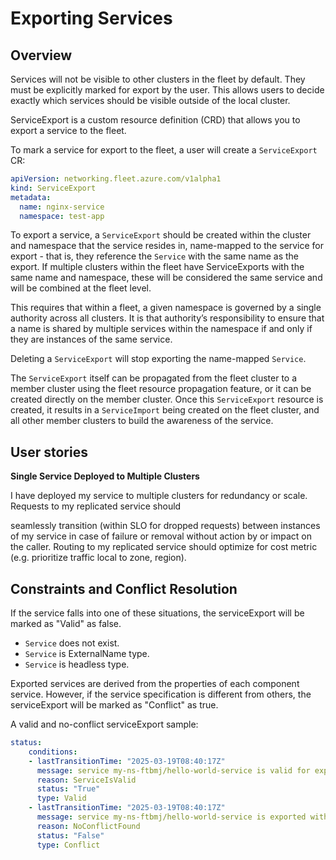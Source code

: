# Exporting Services

## Overview
Services will not be visible to other clusters in the fleet by default. They must be explicitly marked for export by the user. This allows users to decide exactly which services should be visible outside of the local cluster.

ServiceExport is a custom resource definition (CRD) that allows you to export a service to the fleet. 

To mark a service for export to the fleet, a user will create a `ServiceExport` CR:

```yaml
apiVersion: networking.fleet.azure.com/v1alpha1
kind: ServiceExport
metadata:
  name: nginx-service
  namespace: test-app
```

To export a service, a `ServiceExport` should be created within the cluster and namespace that the service resides in, name-mapped to the service for export - that is, they reference the `Service` with the same name as the export. 
If multiple clusters within the fleet have ServiceExports with the same name and namespace, these will be considered the same service and will be combined at the fleet level.

This requires that within a fleet, a given namespace is governed by a single authority across all clusters. 
It is that authority’s responsibility to ensure that a name is shared by multiple services within the namespace if and only if they are instances of the same service.

Deleting a `ServiceExport` will stop exporting the name-mapped `Service`.

The `ServiceExport` itself can be propagated from the fleet cluster to a member cluster using the fleet resource propagation feature,
or it can be created directly on the member cluster. Once this `ServiceExport` resource is created, it results in a `ServiceImport` 
being created on the fleet cluster, and all other member clusters to build the awareness of the service.

## User stories
**Single Service Deployed to Multiple Clusters**

I have deployed my service to multiple clusters for redundancy or scale. Requests to my replicated service should 

seamlessly transition (within SLO for dropped requests) between instances of my service in case of failure or removal without action 
by or impact on the caller. Routing to my replicated service should optimize for cost metric (e.g. prioritize traffic local to zone, region).

## Constraints and Conflict Resolution
If the service falls into one of these situations, the serviceExport will be marked as "Valid" as false.
* `Service` does not exist.
* `Service` is ExternalName type.
* `Service` is headless type.

Exported services are derived from the properties of each component service. However, if the service specification is
different from others, the serviceExport will be marked as "Conflict" as true.

A valid and no-conflict serviceExport sample:

```yaml
status:
    conditions:
    - lastTransitionTime: "2025-03-19T08:40:17Z"
      message: service my-ns-ftbmj/hello-world-service is valid for export
      reason: ServiceIsValid
      status: "True"
      type: Valid
    - lastTransitionTime: "2025-03-19T08:40:17Z"
      message: service my-ns-ftbmj/hello-world-service is exported without conflict
      reason: NoConflictFound
      status: "False"
      type: Conflict
```